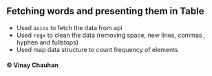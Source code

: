 ## Fetching words and presenting them in Table
* Used ```axios``` to fetch the data from api
* Used ```regx``` to clean the data (removing space, new lines, commas , hyphen and fullstops)
* Used map data structure to count frequency of elements

 #### &#169;	Vinay Chauhan 